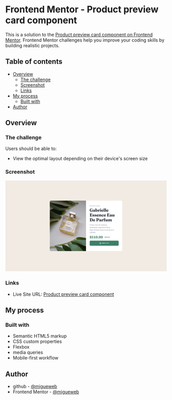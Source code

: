 # Frontend Mentor - Product preview card component

This is a solution to the [Product preview card component on Frontend Mentor](https://www.frontendmentor.io/challenges/product-preview-card-component-GO7UmttRfa). Frontend Mentor challenges help you improve your coding skills by building realistic projects. 

## Table of contents

- [Overview](#overview)
  - [The challenge](#the-challenge)
  - [Screenshot](#screenshot)
  - [Links](#links)
- [My process](#my-process)
  - [Built with](#built-with)
- [Author](#author)



## Overview

### The challenge

Users should be able to:

- View the optimal layout depending on their device's screen size

### Screenshot

![screenshot](./screenshot.png)

### Links

- Live Site URL: [Product preview card component](https://migueweb.github.io/frontend-mentor-challenges/challenges/newbie/product-preview-card-component/)

## My process

### Built with

- Semantic HTML5 markup
- CSS custom properties
- Flexbox
- media queries
- Mobile-first workflow

## Author

- github - [@migueweb](https://github.com/migueweb)
- Frontend Mentor - [@migueweb](https://www.frontendmentor.io/profile/migueweb)

